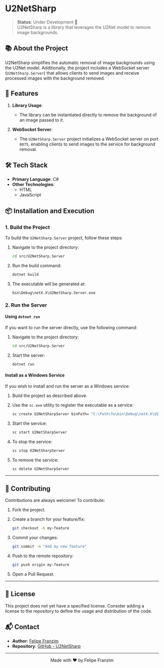# U2NetSharp

> **Status**: Under Development 🚧  
> U2NetSharp is a library that leverages the U2Net model to remove image backgrounds.

## 📚 About the Project

U2NetSharp simplifies the automatic removal of image backgrounds using the U2Net model. Additionally, the project includes a WebSocket server (`U2NetSharp.Server`) that allows clients to send images and receive processed images with the background removed.

## 🚀 Features

1. **Library Usage**: 
   - The library can be instantiated directly to remove the background of an image passed to it.

2. **WebSocket Server**: 
   - The `U2NetSharp.Server` project initializes a WebSocket server on port `8075`, enabling clients to send images to the service for background removal.

## 🛠️ Tech Stack

- **Primary Language**: C#
- **Other Technologies**: 
  - HTML
  - JavaScript

## 📦 Installation and Execution

### **1. Build the Project**

To build the `U2NetSharp.Server` project, follow these steps:

1. Navigate to the project directory:
   ```bash
   cd src/U2NetSharp.Server
   ```

2. Run the build command:
   ```bash
   dotnet build
   ```

3. The executable will be generated at:
   ```
   bin\Debug\netX.X\U2NetSharp.Server.exe
   ```

### **2. Run the Server**

#### **Using `dotnet run`**
If you want to run the server directly, use the following command:

1. Navigate to the project directory:
   ```bash
   cd src/U2NetSharp.Server
   ```

2. Start the server:
   ```bash
   dotnet run
   ```

#### **Install as a Windows Service**
If you wish to install and run the server as a Windows service:

1. Build the project as described above.
2. Use the `sc.exe` utility to register the executable as a service:
   ```bash
   sc create U2NetSharpServer binPath= "C:\Path\To\bin\Debug\netX.X\U2NetSharp.Server.exe" start= auto
   ```

3. Start the service:
   ```bash
   sc start U2NetSharpServer
   ```

4. To stop the service:
   ```bash
   sc stop U2NetSharpServer
   ```

5. To remove the service:
   ```bash
   sc delete U2NetSharpServer
   ```

---

## 🤝 Contributing

Contributions are always welcome! To contribute:

1. Fork the project.
2. Create a branch for your feature/fix:
   ```bash
   git checkout -b my-feature
   ```

3. Commit your changes:
   ```bash
   git commit -m "Add my new feature"
   ```

4. Push to the remote repository:
   ```bash
   git push origin my-feature
   ```

5. Open a Pull Request.

---

## 📄 License

This project does not yet have a specified license. Consider adding a license to the repository to define the usage and distribution of the code.

## 📬 Contact

- **Author**: [Felipe Franzim](https://github.com/felipefranzim)
- **Repository**: [GitHub - U2NetSharp](https://github.com/felipefranzim/u2netsharp)

---

<p align="center">Made with ❤️ by Felipe Franzim</p>